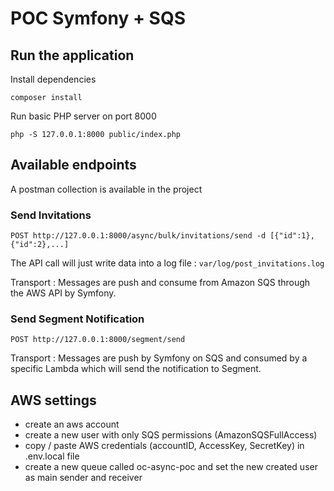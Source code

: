 # POC Symfony + SQS

## Run the application

Install dependencies

```
composer install
```

Run basic PHP server on port 8000

```
php -S 127.0.0.1:8000 public/index.php
```

## Available endpoints

A postman collection is available in the project

### Send Invitations

```
POST http://127.0.0.1:8000/async/bulk/invitations/send -d [{"id":1},{"id":2},...]
```

The API call will just write data into a log file : `var/log/post_invitations.log`

Transport : Messages are push and consume from Amazon SQS through the AWS API by Symfony. 

### Send Segment Notification

```
POST http://127.0.0.1:8000/segment/send
```

Transport : Messages are push by Symfony on SQS and consumed by a specific Lambda which will send the notification to Segment.

## AWS settings

- create an aws account
- create a new user with only SQS permissions (AmazonSQSFullAccess)
- copy / paste AWS credentials (accountID, AccessKey, SecretKey) in .env.local file
- create a new queue called oc-async-poc and set the new created user as main sender and receiver
